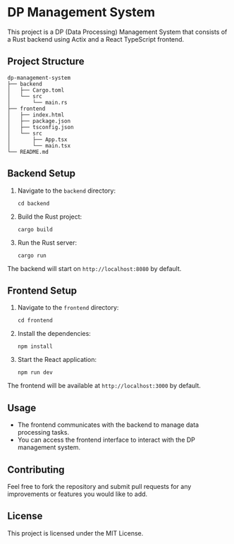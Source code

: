 # DP Management System

This project is a DP (Data Processing) Management System that consists of a Rust backend using Actix and a React TypeScript frontend. 

## Project Structure

```
dp-management-system
├── backend
│   ├── Cargo.toml
│   └── src
│       └── main.rs
├── frontend
│   ├── index.html
│   ├── package.json
│   ├── tsconfig.json
│   └── src
│       ├── App.tsx
│       └── main.tsx
└── README.md
```

## Backend Setup

1. Navigate to the `backend` directory:
   ```
   cd backend
   ```

2. Build the Rust project:
   ```
   cargo build
   ```

3. Run the Rust server:
   ```
   cargo run
   ```

The backend will start on `http://localhost:8080` by default.

## Frontend Setup

1. Navigate to the `frontend` directory:
   ```
   cd frontend
   ```

2. Install the dependencies:
   ```
   npm install
   ```

3. Start the React application:
   ```
   npm run dev
   ```

The frontend will be available at `http://localhost:3000` by default.

## Usage

- The frontend communicates with the backend to manage data processing tasks.
- You can access the frontend interface to interact with the DP management system.

## Contributing

Feel free to fork the repository and submit pull requests for any improvements or features you would like to add.

## License

This project is licensed under the MIT License.